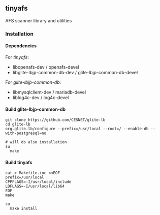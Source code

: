 ## tinyafs

AFS scanner library and utilities

### Installation

#### Dependencies

For *tinyafs*:

* libopenafs-dev / openafs-devel
* libglite-lbjp-common-db-dev / glite-lbjp-common-db-devel

For *glite-lbjp-common-db*:

* libmysqlclient-dev / mariadb-devel
* liblog4c-dev / log4c-devel

#### Build glite-lbjp-common-db

    git clone https://github.com/CESNET/glite-lb
    cd glite-lb
    org.glite.lb/configure --prefix=/usr/local --root=/ --enable-db --with-postgresql=no

    # will do also installation
    su
      make

#### Build tinyafs

    cat > Makefile.inc <<EOF
    prefix=/usr/local
    CPPFLAGS=-I/usr/local/include
    LDFLAGS=-I/usr/local/lib64
    EOF
    make

    su
      make install
